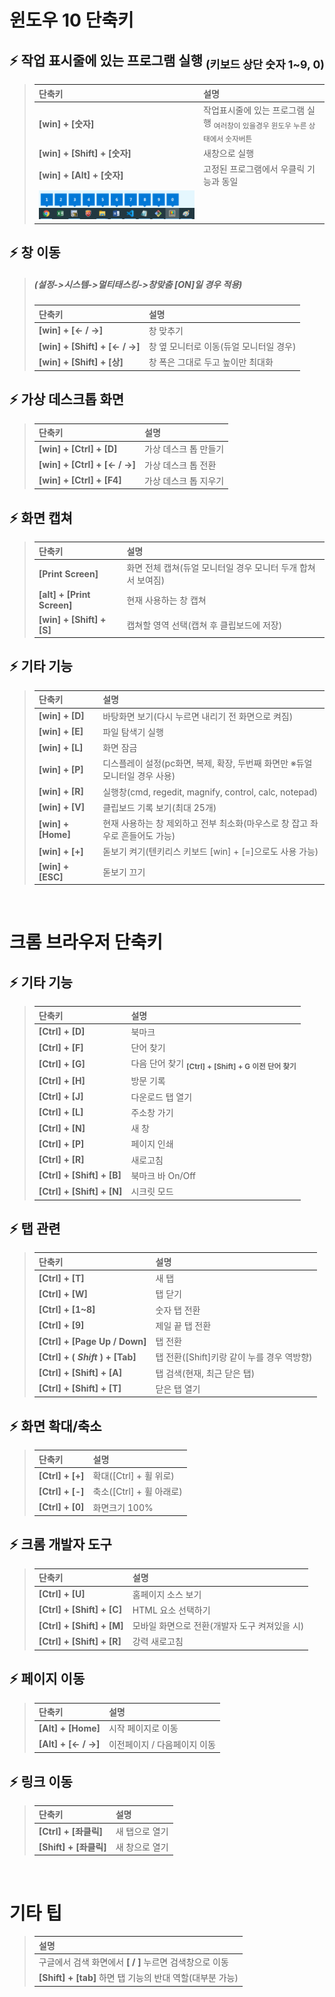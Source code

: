 # 윈도우 10 단축키　
## ⚡ 작업 표시줄에 있는 프로그램 실행 <sub>(키보드 상단 숫자 1~9, 0)</sub>
>   |단축키|설명|
>   |:---|:---|
>   |**[win] + [숫자]**|작업표시줄에 있는 프로그램 실행 <sub>여러창이 있을경우 윈도우 누른 상태에서 숫자버튼</sub>|
>   |**[win] + [Shift] + [숫자]**|새창으로 실행|
>   |**[win] + [Alt] + [숫자]**|고정된 프로그램에서 우클릭 기능과 동일|
>   |![작업표시줄](./img/win_taskbar.png)||


## ⚡ 창 이동
>   ##### (설정->시스템->멀티태스킹->창맞춤 [ON]일 경우 적용)
>   |단축키|설명|
>   |:---|:---|
>   |**[win] + [← / →]**|창 맞추기|
>   |**[win] + [Shift] + [← / →]**|창 옆 모니터로 이동(듀얼 모니터일 경우)|
>   |**[win] + [Shift] + [상]**|창 폭은 그대로 두고 높이만 최대화|

## ⚡ 가상 데스크톱 화면
>   |단축키|설명|
>   |:---|:---|
>   |**[win] + [Ctrl] + [D]**|가상 데스크 톱 만들기|
>   |**[win] + [Ctrl] + [← / →]**|가상 데스크 톱 전환|
>   |**[win] + [Ctrl] + [F4]**|가상 데스크 톱 지우기|

## ⚡ 화면 캡쳐
>   |단축키|설명|
>   |:---|:---|
>   |**[Print Screen]**|화면 전체 캡쳐(듀얼 모니터일 경우 모니터 두개 합쳐서 보여짐)|
>   |**[alt] + [Print Screen]**|현재 사용하는 창 캡쳐|
>   |**[win] + [Shift] + [S]**|캡쳐할 영역 선택(캡쳐 후 클립보드에 저장)|

## ⚡ 기타 기능
>   |단축키|설명|
>   |:---|:---|
>   |**[win] + [D]**|바탕화면 보기(다시 누르면 내리기 전 화면으로 켜짐)|
>   |**[win] + [E]**|파일 탐색기 실행|
>   |**[win] + [L]**|화면 잠금|
>   |**[win] + [P]**|디스플레이 설정(pc화면, 복제, 확장, 두번째 화면만 ※듀얼모니터일 경우 사용)|
>   |**[win] + [R]**|실행창(cmd, regedit, magnify, control, calc, notepad)|
>   |**[win] + [V]**|클립보드 기록 보기(최대 25개)|
>   |**[win] + [Home]**|현재 사용하는 창 제외하고 전부 최소화(마우스로 창 잡고 좌우로 흔들어도 가능)|
>   |**[win] + [+]**|돋보기 켜기(텐키리스 키보드 [win] + [=]으로도 사용 가능)|
>   |**[win] + [ESC]**|돋보기 끄기|

<br>

# 크롬 브라우저 단축키
## ⚡ 기타 기능
>   |단축키|설명|
>   |:---|:---|
>   |**[Ctrl] + [D]**|북마크|
>   |**[Ctrl] + [F]**|단어 찾기|
>   |**[Ctrl] + [G]**|다음 단어 찾기 <sub>**[Ctrl] + [Shift] + G 이전 단어 찾기**</sub>|
>   |**[Ctrl] + [H]**|방문 기록|
>   |**[Ctrl] + [J]**|다운로드 탭 열기|
>   |**[Ctrl] + [L]**|주소창 가기|
>   |**[Ctrl] + [N]**|새 창|
>   |**[Ctrl] + [P]**|페이지 인쇄|
>   |**[Ctrl] + [R]**|새로고침|
>   |**[Ctrl] + [Shift] + [B]**|북마크 바 On/Off|
>   |**[Ctrl] + [Shift] + [N]**|시크릿 모드|

## ⚡ 탭 관련
>   |단축키|설명|
>   |:---|:---|
>   |**[Ctrl] + [T]**|새 탭|
>   |**[Ctrl] + [W]**|탭 닫기|
>   |**[Ctrl] + [1~8]**|숫자 탭 전환|
>   |**[Ctrl] + [9]**|제일 끝 탭 전환|
>   |**[Ctrl] + [Page Up / Down]**|탭 전환|
>   |**[Ctrl] + ( ***Shift*** ) + [Tab]**|탭 전환([Shift]키랑 같이 누를 경우 역방향)|
>   |**[Ctrl] + [Shift] + [A]**|탭 검색(현재, 최근 닫은 탭)|
>   |**[Ctrl] + [Shift] + [T]**|닫은 탭 열기|

## ⚡ 화면 확대/축소
>   |단축키|설명|
>   |:---|:---|
>   |**[Ctrl] + [+]** |확대([Ctrl] + 휠 위로)|
>   |**[Ctrl] + [-]** |축소([Ctrl] + 휠 아래로)|
>   |**[Ctrl] + [0]** |화면크기 100%|

## ⚡ 크롬 개발자 도구
>   |단축키|설명|
>   |:---|:---|
>   |**[Ctrl] + [U]**|홈페이지 소스 보기|
>   |**[Ctrl] + [Shift] + [C]**|HTML 요소 선택하기|
>   |**[Ctrl] + [Shift] + [M]**|모바일 화면으로 전환(개발자 도구 켜져있을 시)|
>   |**[Ctrl] + [Shift] + [R]**|강력 새로고침|

## ⚡ 페이지 이동
>   |단축키|설명|
>   |:---|:---|
>   |**[Alt] + [Home]**|시작 페이지로 이동|
>   |**[Alt] + [← / →]**|이전페이지 / 다음페이지 이동|

## ⚡ 링크 이동
>   |단축키|설명|
>   |:---|:---|
>   |**[Ctrl]  + [좌클릭]**|새 탭으로 열기|
>   |**[Shift] + [좌클릭]**|새 창으로 열기|

<br>

# 기타 팁
>   |설명|
>   |:---|
>   |구글에서 검색 화면에서 **[ / ]** 누르면 검색창으로 이동|
>   |**[Shift] + [tab]** 하면 탭 기능의 반대 역할(대부분 가능)|